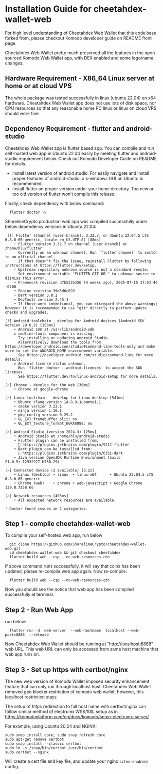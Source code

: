 # Installation Guide for cheetahdex-wallet-web

For high level understanding of Cheetahdex Web Wallet  that this code base forked from, please checkout Komodo developer guide on README front page.

Cheetahdex Web Wallet pretty much preserved all the features in the open sourced Komodo Web Wallet app, with DEX enabled and some logo/name changes.

## Hardware Requirement - X86_64 Linux server at home or at cloud VPS

The whole package was tested successfully in linux (ubuntu 22.04) on x64 hardware. Cheetahdex Web Wallet app does not use
lots of disk space, nor CPU resources so that any reasonable home PC linux or linux on cloud VPS should work fine.

## Dependency Requirement - flutter and android-studio
Cheetahdex Web Wallet app is flutter based app.  You can compile and run self-hosted web app in Ubuntu 22.04 easily by meeting flutter and android-studio 
requirement below. Check out Komodo Developer Guide on README for details.
- Install latest version of android studio.  For easily navigate and install proper features of android-studio, a x-windows GUI on Ubuntu is recommended.
- Install flutter on proper version under your home directory.  Too new or too old version of flutter won't compile this release.

Finally, check dependency with below command:
```commandline
  flutter doctor -v
```

ShorelineCrypto production web app was compiled successfully under below dependency versions in Ubuntu 22.04:
```
 [!] Flutter (Channel [user-branch], 3.32.7, on Ubuntu 22.04.5 LTS 6.8.0-65-generic, locale en_US.UTF-8) [88ms]
    ! Flutter version 3.32.7 on channel [user-branch] at /home/hlu/flutter
      Currently on an unknown channel. Run `flutter channel` to switch to an official channel.
      If that doesn't fix the issue, reinstall Flutter by following instructions at https://flutter.dev/setup.
    ! Upstream repository unknown source is not a standard remote.
      Set environment variable "FLUTTER_GIT_URL" to unknown source to dismiss this error.
    • Framework revision d7b523b356 (4 weeks ago), 2025-07-15 17:03:46 -0700
    • Engine revision 39d6d6e699
    • Dart version 3.8.1
    • DevTools version 2.45.1
    • If those were intentional, you can disregard the above warnings; however it is recommended to use "git" directly to perform update checks and upgrades.

[!] Android toolchain - develop for Android devices (Android SDK version 29.0.3) [156ms]
    • Android SDK at /usr/lib/android-sdk
    ✗ cmdline-tools component is missing.
      Try installing or updating Android Studio.
      Alternatively, download the tools from https://developer.android.com/studio#command-line-tools-only and make sure to set the ANDROID_HOME environment variable.
      See https://developer.android.com/studio/command-line for more details.
    ✗ Android license status unknown.
      Run `flutter doctor --android-licenses` to accept the SDK licenses.
      See https://flutter.dev/to/linux-android-setup for more details.

[✓] Chrome - develop for the web [30ms]
    • Chrome at google-chrome

[✓] Linux toolchain - develop for Linux desktop [541ms]
    • Ubuntu clang version 14.0.0-1ubuntu1.1
    • cmake version 3.22.1
    • ninja version 1.10.1
    • pkg-config version 0.29.2
    • GL_EXT_framebuffer_blit: no
    • GL_EXT_texture_format_BGRA8888: no

[✓] Android Studio (version 2024.3) [25ms]
    • Android Studio at /home/hlu/android-studio
    • Flutter plugin can be installed from:
      🔨 https://plugins.jetbrains.com/plugin/9212-flutter
    • Dart plugin can be installed from:
      🔨 https://plugins.jetbrains.com/plugin/6351-dart
    • Java version OpenJDK Runtime Environment (build 21.0.5+-12932927-b750.29)

[✓] Connected device (2 available) [3.2s]
    • Linux (desktop) • linux  • linux-x64      • Ubuntu 22.04.5 LTS 6.8.0-65-generic
    • Chrome (web)    • chrome • web-javascript • Google Chrome 139.0.7258.66

[✓] Network resources [496ms]
    • All expected network resources are available.

! Doctor found issues in 2 categories.

```


## Step 1 - compile cheetahdex-wallet-web

To compile your self-hosted web app, run below

```
  git clone https://github.com/ShorelineCrypto/cheetahdex-wallet-web.git
  cd cheetahdex-wallet-web && git checkout cheetahdex
  flutter build web --csp --no-web-resources-cdn
```

If above command runs successfully, it will say that coins has been updated, please re-compile web app again. Now re-compile:

```
  flutter build web --csp --no-web-resources-cdn
```

Now you should see the notice that web app has been compiled successfully at terminal. 

## Step 2 - Run Web App

run below:
```
  flutter run -d  web-server  --web-hostname  localhost --web-port=8888  --release
```

Now Cheetahdex Web Wallet should be running at "http://localhost:8888" web URL.  This web URL can only be accessed from same host machine that web app runs on. 

## Step 3 - Set up https with certbot/nginx

The new web version of Komodo Wallet imposed security enhancement feature that can only run through localhost host. Cheetahdex Web Wallet removed geo blocker restriction of komodo web wallet, however, this localhost restriction stays.

The setup of https redirection to full host name with certbot/nginx can follow similar method of electrumx WSS/SSL setup as in https://komodoplatform.com/en/docs/komodo/setup-electrumx-server/ 

For example, using Ubuntu 20.04 and NGINX:

```
sudo snap install core; sudo snap refresh core
sudo apt-get remove certbot
sudo snap install --classic certbot
sudo ln -s /snap/bin/certbot /usr/bin/certbot
sudo certbot --nginx
```

Will create a cert file and key file, and update your nginx `sites-enabled` config.









